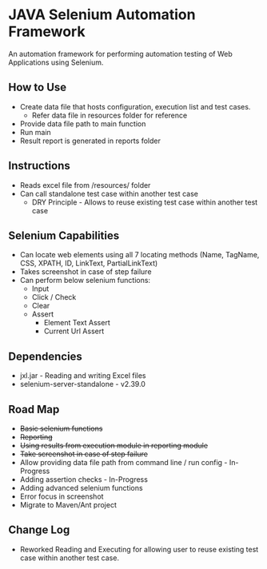 JAVA Selenium Automation Framework
=================================

An automation framework for performing automation testing of Web Applications using Selenium.

## How to Use ##
* Create data file that hosts configuration, execution list and test cases.
	* Refer data file in resources folder for reference
* Provide data file path to main function
* Run main
* Result report is generated in reports folder

## Instructions ##
* Reads excel file from /resources/ folder
* Can call standalone test case within another test case
	* DRY Principle - Allows to reuse existing test case within another test case 

## Selenium Capabilities ##
* Can locate web elements using all 7 locating methods (Name, TagName, CSS, XPATH, ID, LinkText, PartialLinkText)
* Takes screenshot in case of step failure
* Can perform below selenium functions:
	* Input
	* Click / Check
	* Clear
	* Assert
		* Element Text Assert
		* Current Url Assert

## Dependencies ##
* jxl.jar - Reading and writing Excel files
* selenium-server-standalone - v2.39.0

## Road Map ##
* ~~Basic selenium functions~~
* ~~Reporting~~
* ~~Using results from execution module in reporting module~~
* ~~Take screenshot in case of step failure~~
* Allow providing data file path from command line / run config - In-Progress
* Adding assertion checks - In-Progress
* Adding advanced selenium functions
* Error focus in screenshot
* Migrate to Maven/Ant project

## Change Log ##
* Reworked Reading and Executing for allowing user to reuse existing test case within another test case.